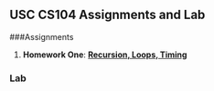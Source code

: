 USC CS104 Assignments and Lab 
--------

###Assignments
1. **Homework One**:  **[Recursion, Loops, Timing][1]**

### Lab

[1]: https://bitbucket.org/bryanchong/cs104_fa2013/